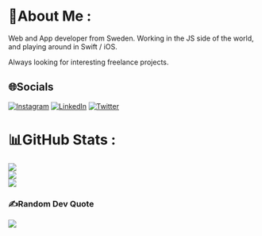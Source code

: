 # 💫About Me :

Web and App developer from Sweden. Working in the JS side of the world, and playing around in Swift / iOS.

Always looking for interesting freelance projects.

## 🌐Socials
[![Instagram](https://img.shields.io/badge/Instagram-%23E4405F.svg?logo=Instagram&logoColor=white)](https://instagram.com/peterahlgren) [![LinkedIn](https://img.shields.io/badge/LinkedIn-%230077B5.svg?logo=linkedin&logoColor=white)](https://linkedin.com/in/ahlgrenpeter) [![Twitter](https://img.shields.io/badge/Twitter-%231DA1F2.svg?logo=Twitter&logoColor=white)](https://twitter.com/peter_ahlgren) 


# 📊GitHub Stats :
![](https://github-readme-stats.vercel.app/api?username=ahlgren1234&theme=monokai&hide_border=true&include_all_commits=false&count_private=false)<br/>
![](https://github-readme-streak-stats.herokuapp.com/?user=ahlgren1234&theme=monokai&hide_border=true)<br/>
![](https://github-readme-stats.vercel.app/api/top-langs/?username=ahlgren1234&theme=monokai&hide_border=true&include_all_commits=false&count_private=false&layout=compact)

### ✍️Random Dev Quote
![](https://quotes-github-readme.vercel.app/api?type=horizontal&theme=radical)
